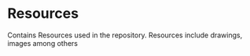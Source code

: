 # Resources
Contains Resources used in the repository. Resources include drawings, images among others
